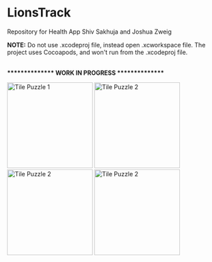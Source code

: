 # LionsTrack
Repository for Health App
Shiv Sakhuja and Joshua Zweig

<b>NOTE:</b> Do not use .xcodeproj file, instead open .xcworkspace file. The project uses Cocoapods, and won't run from the .xcodeproj file.
<br /><br />

<b>************** WORK IN PROGRESS **************</b>

<img src="http://columbia.edu/~ss4757/resources/app-screenshots/lionsTrack-screenshot-1.png" alt="Tile Puzzle 1" width="200px"/>
<img src="http://columbia.edu/~ss4757/resources/app-screenshots/lionsTrack-screenshot-2.png" alt="Tile Puzzle 2" width="200px"/>
<img src="http://columbia.edu/~ss4757/resources/app-screenshots/lionsTrack-basic-info.png" alt="Tile Puzzle 2" width="200px"/>
<img src="http://columbia.edu/~ss4757/resources/app-screenshots/lionsTrack-basic-info-2.png" alt="Tile Puzzle 2" width="200px"/>
